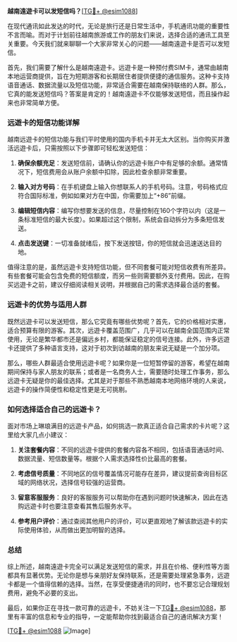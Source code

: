 **越南遠遊卡可以发短信吗？**[[TG💪+ @esim1088](https://t.me/s/esim1088)]

在现代通讯如此发达的时代，无论是旅行还是日常生活中，手机通讯功能的重要性不言而喻。而对于计划前往越南旅游或工作的朋友们来说，选择合适的通讯工具至关重要。今天我们就来聊聊一个大家非常关心的问题——越南遠遊卡是否可以发短信。

首先，我们需要了解什么是越南遠遊卡。远遊卡是一种预付费SIM卡，通常由越南本地运营商提供，旨在为短期游客和长期居住者提供便捷的通信服务。这种卡支持语音通话、数据流量以及短信功能，非常适合需要在越南保持联络的人群。那么，它真的能发送短信吗？答案是肯定的！越南遠遊卡不仅能够发送短信，而且操作起来也非常简单方便。

### **远遊卡的短信功能详解**

越南远遊卡的短信功能与我们平时使用的国内手机卡并无太大区别。当你购买并激活远遊卡后，只需按照以下步骤即可轻松发送短信：

1. **确保余额充足**：发送短信前，请确认你的远遊卡账户中有足够的余额。通常情况下，短信费用会从账户余额中扣除，因此检查余额非常重要。
   
2. **输入对方号码**：在手机键盘上输入你想联系人的手机号码。注意，号码格式应符合国际标准，例如如果对方在中国，你需要加上“+86”前缀。

3. **编辑短信内容**：编写你想要发送的信息，尽量控制在160个字符以内（这是一条标准短信的最大长度）。如果超过这个限制，系统会自动拆分为多条短信发送。

4. **点击发送键**：一切准备就绪后，按下发送按钮，你的短信就会迅速送达目的地。

值得注意的是，虽然远遊卡支持短信功能，但不同套餐可能对短信收费有所差异。有些套餐可能会包含免费的短信额度，而另一些则需要额外支付费用。因此，在购买远遊卡之前，建议仔细阅读相关说明，并根据自己的需求选择最合适的套餐。

### **远遊卡的优势与适用人群**

既然远遊卡可以发送短信，那么它究竟有哪些优势呢？首先，它的价格相对实惠，适合预算有限的游客。其次，远遊卡覆盖范围广，几乎可以在越南全国范围内正常使用，无论是繁华都市还是偏远乡村，都能保证稳定的信号连接。此外，许多远遊卡还提供了多种语言支持，这对于初次到访越南的朋友来说无疑是一个加分项。

那么，哪些人群最适合使用远遊卡呢？如果你是一位短暂停留的游客，希望在越南期间保持与家人朋友的联系；或者是一名商务人士，需要随时处理工作事务，那么远遊卡无疑是你的最佳选择。尤其是对于那些不熟悉越南本地网络环境的人来说，远遊卡的操作简便性和稳定性更是无可挑剔。

### **如何选择适合自己的远遊卡？**

面对市场上琳琅满目的远遊卡产品，如何挑选一款真正适合自己需求的卡片呢？这里给大家几点小建议：

1. **关注套餐内容**：不同的远遊卡提供的套餐内容各不相同，包括语音通话时间、数据流量、短信数量等。根据个人需求选择性价比最高的套餐。

2. **考虑信号质量**：不同地区的信号覆盖情况可能存在差异，建议提前查询目标区域的网络状况，选择信号较强的运营商。

3. **留意客服服务**：良好的客服服务可以帮助你在遇到问题时快速解决，因此在选购远遊卡时也要注意查看其售后服务水平。

4. **参考用户评价**：通过查阅其他用户的评价，可以更直观地了解该款远遊卡的实际使用体验，从而做出更加明智的选择。

### **总结**

综上所述，越南遠遊卡完全可以满足发送短信的需求，并且在价格、便利性等方面都具有显著优势。无论你是想与亲朋好友保持联系，还是需要处理紧急事务，远遊卡都是一个值得信赖的选择。当然，在享受便捷通讯的同时，也不要忘记合理规划费用，避免不必要的支出。

最后，如果你正在寻找一款可靠的远遊卡，不妨关注一下[TG💪+ @esim1088](https://t.me/s/esim1088)，那里有丰富的信息和专业的指导，一定能帮助你找到最适合自己的通讯解决方案！

[[TG💪+ @esim1088](https://t.me/s/esim1088) ![Image](https://i.postimg.cc/4NQfJmqS/Snipaste-2025-05-13-00-14-12.png)]
